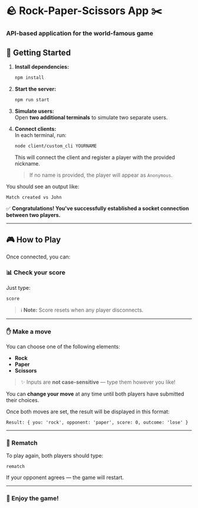 # 🪨 Rock-Paper-Scissors App ✂️

### API-based application for the world-famous game

## 🚀 Getting Started

1. **Install dependencies:**

   ```bash
   npm install
   ```

2. **Start the server:**

   ```bash
   npm run start
   ```

3. **Simulate users:**  
   Open **two additional terminals** to simulate two separate users.

4. **Connect clients:**  
   In each terminal, run:
   ```bash
   node client/custom_cli YOURNAME
   ```
   This will connect the client and register a player with the provided nickname.
   > If no name is provided, the player will appear as `Anonymous`.

You should see an output like:

```
Match created vs John
```

✅ **Congratulations! You've successfully established a socket connection between two players.**

---

## 🎮 How to Play

Once connected, you can:

### 📊 Check your score

Just type:

```
score
```

> ℹ️ **Note:** Score resets when any player disconnects.

---

### ✋ Make a move

You can choose one of the following elements:

- **Rock**
- **Paper**
- **Scissors**

> ✨ Inputs are **not case-sensitive** — type them however you like!

You can **change your move** at any time until both players have submitted their choices.

Once both moves are set, the result will be displayed in this format:

```
Result: { you: 'rock', opponent: 'paper', score: 0, outcome: 'lose' }
```

---

### 🔁 Rematch

To play again, both players should type:

```
rematch
```

If your opponent agrees — the game will restart.

---

### 🎉 Enjoy the game!
